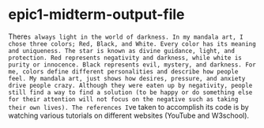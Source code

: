 # epic1-midterm-output-file
There`s always light in the world of darkness. In my mandala art, I chose three colors; Red, Black, and White. Every color has its meaning and uniqueness. The star is known as divine guidance, light, and protection. Red represents negativity and darkness, while white is purity or innocence. Black represents evil, mystery, and darkness. For me, colors define different personalities and describe how people feel. My mandala art, just shows how desires, pressure, and anxiety drive people crazy. Although they were eaten up by negativity, people still find a way to find a solution (to be happy or do something else for their attention will not focus on the negative such as taking their own lives). The references I`ve taken to accomplish its code is by watching various tutorials on different websites (YouTube and W3school).
